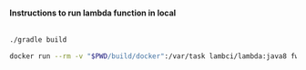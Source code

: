 #### Instructions to run lambda function in local

```sh

./gradle build

docker run --rm -v "$PWD/build/docker":/var/task lambci/lambda:java8 fw.DiffHandler '{"source": "https://google.com", "destination": "https://facebook.com"}'
```
